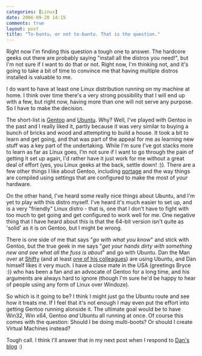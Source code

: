 ```yaml
---
categories: [Linux]
date: 2006-09-20 14:15
comments: true
layout: post
title: "To-buntu, or not to-buntu. That is the question."
---
```

Right now I'm finding this question a tough one to answer. The hardcore geeks out there are probably saying "install all the distros you need!", but I'm not sure if I want to do that or not. Right now, I'm thinking not, and it's going to take a bit of time to convince me that having multiple distros installed is valuable to me.

I do want to have at least one Linux distribution running on my machine at home. I think over time there's a very strong possibility that I will end up with a few, but right now, having more than one will not serve any purpose. So I have to make the decision.

The short-list is <a href="http://www.gentoo.org" title="Gentoo Linux" target="_blank">Gentoo</a> and <a href="http://www.ubuntu.com" title="Ubuntu Linux" target="_blank">Ubuntu</a>. Why? Well, I've played with Gentoo in the past and I really liked it, partly because it was very similar to buying a bunch of bricks and wood and attempting to build a house. It took a bit to learn and get going, and that was part of the appeal for me as learning new stuff was a key part of the undertaking. While I'm sure I've got stacks more to learn as far as Linux goes, I'm not sure if I want to go through the pain of getting it set up again, I'd rather have it just work for me without a great deal of effort (yes, you Linux geeks at the back, settle down! :)). There are a few other things I like about Gentoo, including <a href="http://gentoo-portage.com/" title="Gentoo Portage" title="_blank">portage</a> and the way things are compiled using settings that are configured to make the most of <em>your</em> hardware.

On the other hand, I've heard some really nice things about Ubuntu, and I'm yet to play with this distro myself. I've heard it's much easier to set up, and is a very "friendly" Linux distro - that is, one that I don't have to fight with too much to get going and get configured to work well for me. One negative thing that I have heard about this is that the 64-bit version isn't quite as 'solid' as it is on Gentoo, but I might be wrong.

There is one side of me that says "<em>go with what you know</em>" and stick with Gentoo, but the true geek in me says "<em>get your hands dirty with something new and see what all the fuss is about</em>" and go with Ubuntu. Dan the Man over at <a href="http://www.shiftperception.com" title="Shiftperception" target="_blank">Shifty</a> (and at least <a href="http://www.shiftperception.com/blog/posts/how-to-blow-up-2-computers-in-2-weeksthe-the-ballad-of-the-spare-computer/" title="How to blow up 2 computers in 2 weeks" target="_blank">one of his colleagues</a>) are using Ubuntu, and Dan himself likes it very much. I have a close mate in the USA (greetings Bryce :)) who has been a fan and an advocate of Gentoo for a long time, and his arguments are always hard to ignore (though I'm sure he'd be happy to hear of people using any form of Linux over Windoze).

So which is it going to be? I think I might just go the Ubuntu route and see how it treats me. If I feel that it's not enough I may even put the effort into getting Gentoo running alonside it. The ultimate goal would be to have Win32, Win x64, Gentoo <em>and</em> Ubuntu all running at once. Of course this comes with the question: Should I be doing multi-boots? Or should I create Virtual Machines instead?

Tough call. I think I'll answer that in my next post when I respond to <a href="http://www.shiftperception.com/blog/posts/how-to-blow-up-2-computers-in-2-weeksthe-the-ballad-of-the-spare-computer/" title="How to blow up 2 computers in 2 weeks" target="_blank">Dan's blog</a> :)
